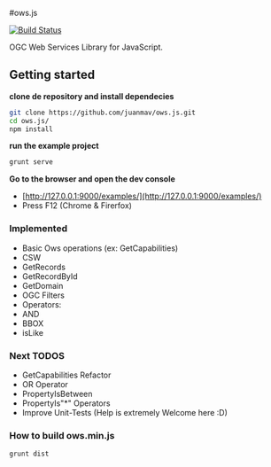 #ows.js

[![Build Status](https://travis-ci.org/OSGeo/ows.js.png?branch=master)](https://travis-ci.org/OSGeo/ows.js)

OGC Web Services Library for JavaScript.

## Getting started

**clone de repository and install dependecies**

```bash
git clone https://github.com/juanmav/ows.js.git
cd ows.js/
npm install
```

**run the example project**
```bash
grunt serve
```

**Go to the browser and open the dev console**

- [http://127.0.0.1:9000/examples/](http://127.0.0.1:9000/examples/)
- Press F12 (Chrome & Firerfox)

### Implemented

- Basic Ows operations (ex: GetCapabilities)
- CSW
 - GetRecords
 - GetRecordById
 - GetDomain
- OGC Filters
 - Operators:
  - AND
  - BBOX
  - isLike

### Next TODOS

- GetCapabilities Refactor
- OR Operator
- PropertyIsBetween
- PropertyIs"*" Operators
- Improve Unit-Tests (Help is extremely Welcome here :D)

### How to build ows.min.js

```bash
grunt dist
```
